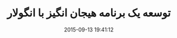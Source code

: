 ---
layout: post
title: "توسعه یک برنامه هیجان انگیز با انگولار"
date: 2015-09-13 19:41:12
section: article
tags: angular js
link: "http://www.majidonline.com/article/%D8%AA%D9%88%D8%B3%D8%B9%D9%87_%DB%8C%DA%A9_%D8%A8%D8%B1%D9%86%D8%A7%D9%85%D9%87_%D9%87%DB%8C%D8%AC%D8%A7%D9%86_%D8%A7%D9%86%DA%AF%DB%8C%D8%B2_%D8%A8%D8%A7_%D8%A7%D9%86%DA%AF%D9%88%D9%84%D8%A7%D8%B1_1.html"
user: "نوید کاشانی"
user_link: "http://navid.kashani.ir/"
---
